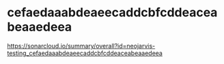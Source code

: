 # cefaedaaabdeaeecaddcbfcddeaceabeaaedeea
https://sonarcloud.io/summary/overall?id=neojarvis-testing_cefaedaaabdeaeecaddcbfcddeaceabeaaedeea

